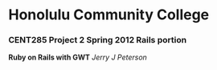 # Honolulu Community College
### CENT285 Project 2 Spring 2012 Rails portion
__Ruby on Rails with GWT__ _Jerry J Peterson_
